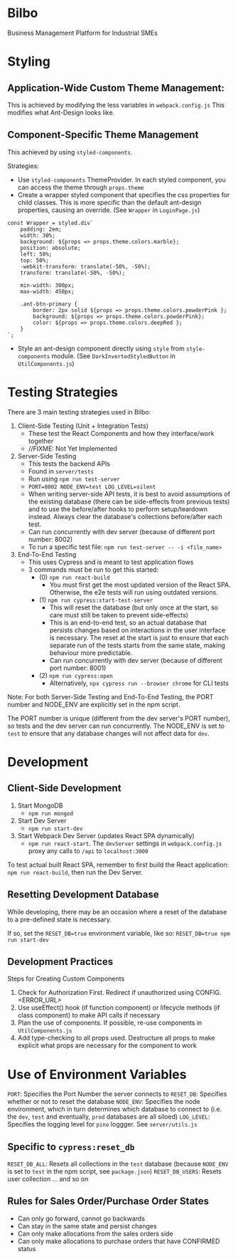 # Bilbo
Business Management Platform for Industrial SMEs

# Styling 
## Application-Wide Custom Theme Management:
This is achieved by modifying the less variables in `webpack.config.js`
This modifies what Ant-Design looks like.

## Component-Specific Theme Management
This achieved by using `styled-components`.

Strategies:
- Use `styled-components` ThemeProvider. In each styled component, 
you can access the theme through `props.theme`
- Create a wrapper styled component that specifies the css properties
for child classes. This is more specific than the default ant-design
properties, causing an override. (See `Wrapper` in `LoginPage.js`)

```
const Wrapper = styled.div`
    padding: 2em;
    width: 30%;
    background: ${props => props.theme.colors.marble};
    position: absolute;
    left: 50%;
    top: 50%;
    -webkit-transform: translate(-50%, -50%);
    transform: translate(-50%, -50%);

    min-width: 300px;
    max-width: 450px;

    .ant-btn-primary {
        border: 2px solid ${props => props.theme.colors.powderPink };
        background: ${props => props.theme.colors.powderPink};
        color: ${props => props.theme.colors.deepRed };
    }
`;
```

- Style an ant-design component directly using `style` from
`style-components` module. (See `DarkInvertedStyledButton` in
`UtilComponents.js`)


# Testing Strategies
There are 3 main testing strategies used in Bilbo: 
1. Client-Side Testing (Unit + Integration Tests)
    - These test the React Components and how they interface/work together
    - //FIXME: Not Yet Implemented
2. Server-Side Testing
    - This tests the backend APIs
    - Found in `server/tests`
    - Run using `npm run test-server`
    - `PORT=8002 NODE_ENV=test LOG_LEVEL=silent`
    - When writing server-side API tests, it is best to avoid assumptions
    of the existing database (there can be side-effects from previous tests)
    and to use the before/after hooks to perform setup/teardown instead. Always
    clear the database's collections before/after each test.
    - Can run concurrently with dev server (because of different port
    number: 8002)
    - To run a specific test file: `npm run test-server -- -i <file_name>`
3. End-To-End Testing
    - This uses Cypress and is meant to test application flows
    - 3 commands must be run to get this started:
        - (0) `npm run react-build`
            - You must first get the most updated version of the React
            SPA. Otherwise, the e2e tests will run using outdated versions.
        - (1) `npm run cypress:start-test-server`
            - This will reset the database (but only once at the start, 
            so care must still be taken to prevent side-effects)
            - This is an end-to-end test, so an actual database that persists
            changes based on interactions in the user interface is necessary.
            The reset at the start is just to ensure that each separate
            run of the tests starts from the same state, making behaviour
            more predictable.
            - Can run concurrently with dev server (because of different
            port number: 8001)
        - (2) `npm run cypress:open`
            - Alternatively, `npx cypress run --browser chrome` for CLI tests

Note:
For both Server-Side Testing and End-To-End Testing, the PORT number and
NODE_ENV are explicitly set in the npm script. 

The PORT number is unique (different from the dev server's PORT number), 
so tests and the dev server can run concurrently. The NODE_ENV is set to
`test` to ensure that any database changes will not affect data for `dev`.

# Development
## Client-Side Development
1. Start MongoDB
    - `npm run mongod`
2. Start Dev Server
    - `npm run start-dev`
3. Start Webpack Dev Server (updates React SPA dynamically)
    - `npm run react-start`. The `devServer` settings in
    `webpack.config.js` proxy any calls to `/api` to `localhost:3000`

To test actual built React SPA, remember to first build the React
application: `npm run react-build`, then run the Dev Server.

## Resetting Development Database
While developing, there may be an occasion where a reset of the database
to a pre-defined state is necessary.

If so, set the `RESET_DB=true` environment variable, like so:
`RESET_DB=true npm run start-dev`

## Development Practices
Steps for Creating Custom Components
1. Check for Authorization First. Redirect if unauthorized 
using CONFIG.<ERROR_URL>
2. Use useEffect() hook (if function component) or lifecycle 
methods (if class component) to make API calls if necessary
3. Plan the use of components. If possible, re-use components
in `UtilComponents.js`
4. Add type-checking to all props used. Destructure all props
to make explicit what props are necessary for the component 
to work

# Use of Environment Variables
`PORT`: Specifies the Port Number the server connects to
`RESET_DB`: Specifies whether or not to reset the database
`NODE_ENV`: Specifies the node environment, which in turn determines which database to connect to (i.e. the `dev`, `test` and eventually, `prod` databases
are all siloed)
`LOG_LEVEL`: Specifies the logging level for `pino` loggger. See `server/utils.js`

## Specific to `cypress:reset_db`
`RESET_DB_ALL`: Resets all collections in the `test` database (because `NODE_ENV` is set to `test` in the npm script, see `package.json`)
`RESET_DB_USERS`: Resets user collection
... and so on






## Rules for Sales Order/Purchase Order States
- Can only go forward, cannot go backwards
- Can stay in the same state and persist changes
- Can only make allocations from the sales orders side
- Can only make allocations to purchase orders that have CONFIRMED status